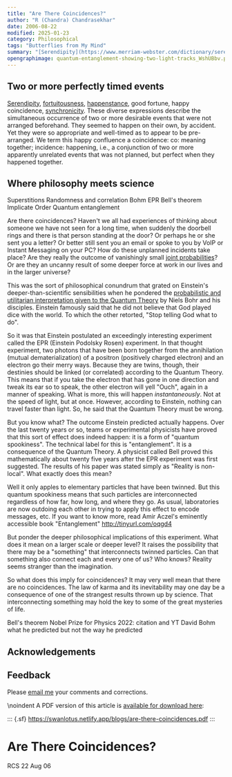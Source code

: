 ```yaml
---
title: "Are There Coincidences?"
author: "R (Chandra) Chandrasekhar"
date: 2006-08-22
modified: 2025-01-23
category: Philosophical
tags: "Butterflies from My Mind"
summary: "[Serendipity](https://www.merriam-webster.com/dictionary/serendipity), [fortuitousness](https://dictionary.cambridge.org/dictionary/english/fortuitousness), [happenstance](https://www.collinsdictionary.com/dictionary/english/happenstance), good fortune, happy coincidence, [synchronicity](https://www.vocabulary.com/dictionary/synchronicity). These variously worded expressions describe two or more desirable events that happened together, but were not pre-arranged. They seemed to happen on their own, by accident. Yet they so appropriate and well-timed as to appear to be pre-arranged. We term this happy confluence a coincidence: co: meaning together; incidence: happening, i.e., a conjunction of two apparently unrelated happenings that was not planned, but perfect when they happened."
opengraphimage: quantum-entanglement-showing-two-light-tracks_WshUBbv.png
---
```


## Two or more perfectly timed events

[Serendipity](https://www.merriam-webster.com/dictionary/serendipity), [fortuitousness](https://dictionary.cambridge.org/dictionary/english/fortuitousness), [happenstance](https://www.collinsdictionary.com/dictionary/english/happenstance), good fortune, happy coincidence, [synchronicity](https://www.vocabulary.com/dictionary/synchronicity). These diverse expressions describe the simultaneous occurrence of two or more desirable events that were not arranged beforehand. They seemed to happen on their own, by accident. Yet they were so appropriate and well-timed as to appear to be pre-arranged. We term this happy confluence a coincidence: co: meaning together; incidence: happening, i.e., a conjunction of two or more apparently unrelated events that was not planned, but perfect when they happened together.

## Where philosophy meets science

Superstitions
Randomness and correlation
Bohm
EPR
Bell's theorem
Implicate Order 
Quantum entanglement

Are there coincidences? Haven't we all had experiences of thinking about someone we have not seen for a long time, when suddenly the doorbell rings and there is that person standing at the door? Or perhaps he or she sent you a letter? Or better still sent you an email or spoke to you by VoIP or Instant Messaging on your PC? How do these unplanned incidents take place? Are they really the outcome of vanishingly small [joint probabilities](https://www.aiplusinfo.com/blog/joint-probability-definition-formula-examples/)? Or are they an uncanny result of some deeper force at work in our lives and in the larger universe?

This was the sort of philosophical conundrum that grated on Einstein's deeper-than-scientific sensibilities when he pondered the [probabilistic and utilitarian interpretation given to the Quantum Theory](https://plato.stanford.edu/entries/qm-copenhagen/) by Niels Bohr and his disciples. Einstein famously said that he did not believe that God played dice with the world. To which the other retorted, "Stop telling God what to do".

So it was that Einstein postulated an exceedingly interesting experiment called
the EPR (Einstein Podolsky Rosen) experiment. In that thought experiment, two
photons that have been born together from the annihilation (mutual
dematerialization) of a positron (positively charged electron) and an electron
go their merry ways. Because they are twins, though, their destinies should be
linked (or correlated) according to the Quantum Theory. This means that if you
take the electron that has gone in one direction and tweak its ear so to speak,
the other electron will yell "Ouch", again in a manner of speaking. What is
more, this will happen *instantaneously*. Not at the speed of light, but at
once. However, according to Einstein, nothing can travel faster than light. So,
he said that the Quantum Theory must be wrong.

But you know what? The outcome Einstein predicted actually happens. Over the
last twenty years or so, teams or experimental physicists have proved that this
sort of effect does indeed happen: it is a form of "quantum spookiness". The
technical label for this is "entanglement". It is a consequence of the Quantum
Theory. A physicist called Bell proved this mathematically about twenty five
years after the EPR experiment was first suggested. The results of his paper
was stated simply as "Reality is non-local". What exactly does this mean?

Well it only apples to elementary particles that have been twinned. But this
quantum spookiness means that such particles are interconnected regardless of
how far, how long, and where they go. As usual, laboratories are now outdoing
each other in trying to apply this effect to encode messages, etc. If you want
to know more, read Amir Aczel's eminently accessible book "Entanglement"
<http://tinyurl.com/oqgd4>

But ponder the deeper philosophical implications of this experiment. What does
it mean on a larger scale or deeper level? It raises the possibility that there
may be a "something" that interconnects twinned particles. Can that something
also connect each and every one of us? Who knows? Reality seems stranger than
the imagination.

So what does this imply for coincidences? It may very well mean that there are
no coincidences. The law of karma and its inevitability may one day be a
consequence of one of the strangest results thrown up by science. That
interconnecting something may hold the key to some of the great mysteries of
life.



Bell's theorem
Nobel Prize for Physics 2022: citation and YT
David Bohm what he predicted but not the way he predicted




## Acknowledgements

## Feedback

Please [email me](mailto:feedback.swanlotus@gmail.com) your comments and
corrections.

\noindent A PDF version of this article is [available for download here]({attach}./are-there-coincidences.pdf):

::: {.sf}
<https://swanlotus.netlify.app/blogs/are-there-coincidences.pdf>
:::



Are There Coincidences?
======================

RCS
22 Aug 06
